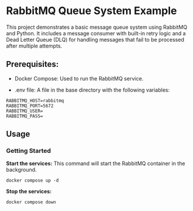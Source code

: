# RabbitMQ Queue System Example

This project demonstrates a basic message queue system using RabbitMQ and Python. It includes a message consumer with built-in retry logic and a Dead Letter Queue (DLQ) for handling messages that fail to be processed after multiple attempts.

## Prerequisites:
* Docker Compose: Used to run the RabbitMQ service.

* .env file: A file in the base directory with the following variables:
```
RABBITMQ_HOST=rabbitmq
RABBITMQ_PORT=5672
RABBITMQ_USER=
RABBITMQ_PASS=
```

## Usage

### Getting Started

**Start the services:** This command will start the RabbitMQ container in the background.
```
docker compose up -d
```

**Stop the services:**
```
docker compose down
```


